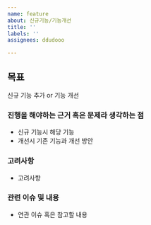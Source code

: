 ```yaml
---
name: feature
about: 신규기능/기능개선
title: ''
labels: ''
assignees: ddudooo

---
```


## 목표

신규 기능 추가 or 기능 개선

### 진행을 해야하는 근거 혹은 문제라 생각하는 점

- 신규 기능시 해당 기능 
- 개선시 기존 기능과 개선 방안

### 고려사항

- 고려사항

### 관련 이슈 및 내용

- 연관 이슈 혹은 참고할 내용